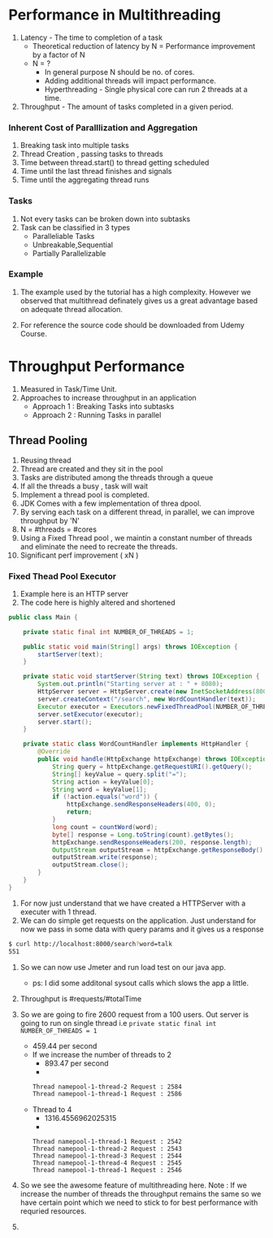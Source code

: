 # Performance in Multithreading

1. Latency - The time to completion of a task
    - Theoretical reduction of latency by N = Performance improvement by a factor of N
    - N = ?
        - In general purpose N should be no. of cores.
        - Adding additional threads will impact performance.
        - Hyperthreading - Single physical core can run 2 threads at a time.
1. Throughput - The amount of tasks completed in a given period.

### Inherent Cost of Paralllization and Aggregation 

1. Breaking task into multiple tasks
1. Thread Creation , passing tasks to threads
1. Time between thread.start() to thread getting scheduled
1. Time until the last thread finishes and signals
1. Time until the aggregating thread runs

### Tasks

1. Not every tasks can be broken down into subtasks
1. Task can be classified in 3 types
    - Paralleliable Tasks
    - Unbreakable,Sequential 
    - Partially Parallelizable

### Example

1. The example used by the tutorial has a high complexity. However we observed that multithread definately gives us a great advantage based on adequate thread allocation.

2. For reference the source code should be downloaded from Udemy Course.

# Throughput Performance 

1. Measured in Task/Time Unit.
1. Approaches to increase throughput in an application 
    - Approach 1 : Breaking Tasks into subtasks
    - Approach 2 : Running Tasks in parallel

## Thread Pooling

1. Reusing thread
1. Thread are created and they sit in the pool
1. Tasks are distributed among the threads through a queue
1. If all the threads a busy , task will wait
1. Implement a thread pool is completed.
1. JDK Comes with a few implementation of threa dpool.
1. By serving each task on a different thread, in parallel, we can improve throughput by 'N'
1. N = #threads = #cores
1. Using a Fixed Thread pool , we maintin a constant number of threads and eliminate the need to recreate the threads.
1. Significant perf improvement ( xN )


### Fixed Thead Pool Executor

1. Example here is an HTTP server
1. The code here is highly altered and shortened

```java
public class Main {

    private static final int NUMBER_OF_THREADS = 1;

    public static void main(String[] args) throws IOException {
        startServer(text);
    }

    private static void startServer(String text) throws IOException {
        System.out.println("Starting server at : " + 8080);
        HttpServer server = HttpServer.create(new InetSocketAddress(8000), 0);
        server.createContext("/search", new WordCountHandler(text));
        Executor executor = Executors.newFixedThreadPool(NUMBER_OF_THREADS);
        server.setExecutor(executor);
        server.start();
    }

    private static class WordCountHandler implements HttpHandler {
        @Override
        public void handle(HttpExchange httpExchange) throws IOException {
            String query = httpExchange.getRequestURI().getQuery();
            String[] keyValue = query.split("=");
            String action = keyValue[0];
            String word = keyValue[1];
            if (!action.equals("word")) {
                httpExchange.sendResponseHeaders(400, 0);
                return;
            }
            long count = countWord(word);
            byte[] response = Long.toString(count).getBytes();
            httpExchange.sendResponseHeaders(200, response.length);
            OutputStream outputStream = httpExchange.getResponseBody();
            outputStream.write(response);
            outputStream.close();
        }
    }
}
```

1. For now just understand that we have created a HTTPServer with a executer with 1 thread.
1. We can do simple get requests on the application. Just understand for now we pass in some data with query params and it gives us a response


```bash
$ curl http://localhost:8000/search?word=talk
551
```

1. So we can now use Jmeter and run load test on our java app.
    - ps: I did some additonal sysout calls which slows the app a little. 
1. Throughput is #requests/#totalTime
1. So we are going to fire 2600 request from a 100 users. Out server is going to run on single thread i.e `private static final int NUMBER_OF_THREADS = 1`
    - 459.44 per second
    - If we increase the number of threads to 2
        - 893.47 per second
        - 
        ```bash
        Thread namepool-1-thread-2 Request : 2584
        Thread namepool-1-thread-1 Request : 2586
        ```
    - Thread to 4
        - 1316.4556962025315
        - 
        ```
        Thread namepool-1-thread-1 Request : 2542
        Thread namepool-1-thread-2 Request : 2543
        Thread namepool-1-thread-3 Request : 2544
        Thread namepool-1-thread-4 Request : 2545
        Thread namepool-1-thread-1 Request : 2546
        ```
1. So we see the awesome feature of multithreading here. Note : If we increase the number of threads the throughput remains the same so we have certain point which we need to stick to for best performance with requried resources.

1. 